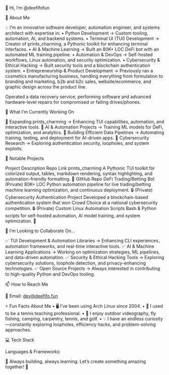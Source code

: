 
👋 Hi, I’m @deefifofun

🚀 About Me

💡 I’m an innovative software developer, automation engineer, and systems architect with expertise in:
	•	Python Development → Custom tooling, automation, AI, and backend systems.
	•	Terminal UI (TUI) Development → Creator of prints_charming, a Pythonic toolkit for enhancing terminal interfaces.
	•	AI & Machine Learning → Built an 80K+ LOC DeFi bot with an automated ML training pipeline.
	•	Automation & DevOps → Self-hosted workflows, Linux automation, and security optimization.
	•	Cybersecurity & Ethical Hacking → Built security tools and a blockchain authentication system.
	•	Entrepreneurship & Product Development → Previously ran a cosmetics manufacturing business, handling everything from formulation to branding and marketing, b2b and b2c sales, website/ecommerce, and graphic design across the product line.

 Operated a data recovery service, performing software and advanced hardware-level repairs for compromised or failing drives/phones.

🔬 What I’m Currently Working On

🌟 Expanding prints_charming → Enhancing TUI capabilities, automation, and interactive tools.
🤖 AI & Automation Projects → Training ML models for DeFi, optimization, and analytics.
📡 Building Efficient Data Pipelines → Automating training, testing, and deployment for AI-driven apps.
📜 Cybersecurity Research → Exploring authentication security, loopholes, and system exploits.

📌 Notable Projects

Project	Description	Repo Link
prints_charming	A Pythonic TUI toolkit for colorized output, tables, markdown rendering, syntax highlighting, and automation-friendly formatting.	🔗 GitHub Repo
DeFi Trading/Betting Bot (Private)	80K+ LOC Python automation pipeline for live trading/betting machine learning optimization, and continuous deployment.	🔒 (Private)
Cybersecurity Authentication Project	Developed a blockchain-based authentication system that won Crowd Choice at a national cybersecurity competition.	🔒 (Private)
Custom Linux Automation Scripts	Bash & Python scripts for self-hosted automation, AI model training, and system optimization.	🔗 

🤝 I’m Looking to Collaborate On…

✅ TUI Development & Automation Libraries → Enhancing CLI experiences, automation frameworks, and real-time interactive tools.
✅ AI & Machine Learning Applications → Working on optimization strategies, ML pipelines, and data-driven automation.
✅ Security & Ethical Hacking Tools → Exploring cybersecurity solutions, loophole detection, and privacy-enhancing technologies.
✅ Open Source Projects → Always interested in contributing to high-quality Python and DevOps tooling.

📫 How to Reach Me

📧 Email: dev@deefifo.fun

⚡ Fun Facts About Me
	•	🖥️ I’ve been using Arch Linux since 2004.
	•	🎾 I used to be a tennis teaching professional.
	•	🎣 I enjoy outdoor videography, fly fishing, camping, carpentry, tennis, and golf.
	•	💡 I have an endless curiosity—constantly exploring loopholes, efficiency hacks, and problem-solving approaches.

💻 Tech Stack

Languages & Frameworks:

🌟 Always building, always learning. Let’s create something amazing together! 🚀
